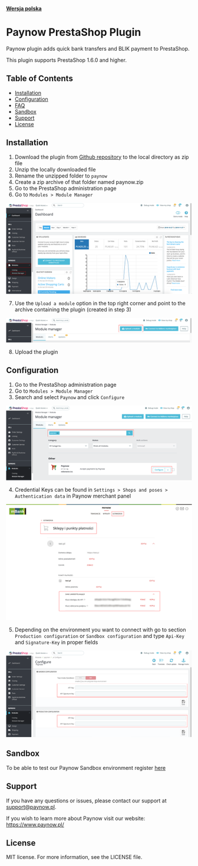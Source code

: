 [**Wersja polska**][ext0]
# Paynow PrestaShop Plugin

Paynow plugin adds quick bank transfers and BLIK payment to PrestaShop.

This plugin supports PrestaShop 1.6.0 and higher.

## Table of Contents

* [Installation](#installation)
* [Configuration](#configuration)
* [FAQ](#FAQ)
* [Sandbox](#sandbox)
* [Support](#support)
* [License](#license)

## Installation
1. Download the plugin from [Github repository][ext1] to the local directory as zip file
2. Unzip the locally downloaded file
3. Rename the unzipped folder to `paynow`
4. Create a zip archive of that folder named paynow.zip
5. Go to the PrestaShop administration page
6. Go to `Modules > Module Manager`

![Installation step 6][ext3]

7. Use the `Upload a module` option in the top right corner and point to the archive containing the plugin (created in step 3)

![Installation step 7][ext4]

8. Upload the plugin

## Configuration
1. Go to the PrestaShop administration page
2. Go to `Modules > Module Manager`
3. Search and select `Paynow` and click `Configure`

![Configuration step 3][ext5]

4. Credential Keys can be found in `Settings > Shops and poses > Authentication data` in Paynow merchant panel

![Configuration step 4][ext6]

5. Depending on the environment you want to connect with go to section `Production configuration` or `Sandbox configuration` and type `Api-Key` and `Signature-Key` in proper fields

![Configuration step 5][ext7]

## Sandbox
To be able to test our Paynow Sandbox environment register [here][ext2]

## Support
If you have any questions or issues, please contact our support at support@paynow.pl.

If you wish to learn more about Paynow visit our website: https://www.paynow.pl/

## License
MIT license. For more information, see the LICENSE file.

[ext0]: README.md
[ext1]: https://github.com/pay-now/paynow-prestashop/releases/latest
[ext2]: https://panel.sandbox.paynow.pl/auth/register
[ext3]: instruction/step1_EN.png
[ext4]: instruction/step2_EN.png
[ext5]: instruction/step3_EN.png
[ext6]: instruction/step4.png
[ext7]: instruction/step5_EN.png